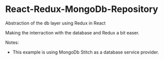 # React-Redux-MongoDb-Repository
Abstraction of the db layer using Redux in React 

Making the interraction with the database and Redux a bit easer.

Notes:
- This example is using MongoDb Stitch as a database service provider.
